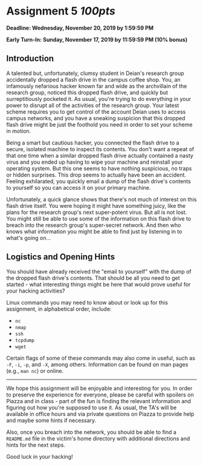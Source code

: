 # Assignment 5 *100pts*

**Deadline: Wednesday, November 20, 2019 by 1:59:59 PM**

**Early Turn-In: Sunday, November 17, 2019 by 11:59:59 PM (10% bonus)**

## Introduction

A talented but, unfortunately, clumsy student in Deian's research group accidentally dropped a flash drive in the campus coffee shop.  You, an infamously nefarious hacker known far and wide as the archvillain of the research group, noticed this dropped flash drive, and quickly but surreptitiously pocketed it.  As usual, you're trying to do everything in your power to disrupt all of the activities of the research group. Your latest scheme requires you to get control of the account Deian uses to access campus networks, and you have a sneaking suspicion that this dropped flash drive might be just the foothold you need in order to set your scheme in motion.

Being a smart but cautious hacker, you connected the flash drive to a secure, isolated machine to inspect its contents.  You don't want a repeat of that one time when a similar dropped flash drive actually contained a nasty virus and you ended up having to wipe your machine and reinstall your operating system.  But this one seems to have nothing suspicious, no traps or hidden surprises.  This drop seems to actually have been an accident.  Feeling exhilarated, you quickly email a dump of the flash drive's contents to yourself so you can access it on your primary machine.

Unfortunately, a quick glance shows that there's not much of interest on this flash drive itself.  You were hoping it might have something juicy, like the plans for the research group's next super-potent virus.  But all is not lost.  You might still be able to use some of the information on this flash drive to breach into the research group's super-secret network.  And then who knows what information you might be able to find just by listening in to what's going on...

## Logistics and Opening Hints

You should have already received the "email to yourself" with the dump of the dropped flash drive's contents.  That should be all you need to get started - what interesting things might be here that would prove useful for your hacking activities?

Linux commands you may need to know about or look up for this assignment, in alphabetical order, include:
  - `nc`
  - `nmap`
  - `ssh`
  - `tcpdump`
  - `wget`

Certain flags of some of these commands may also come in useful, such as `-F`, `-i`, `-p`, and `-X`, among others. Information can be found on man pages (e.g., `man nc`) or online.

---

We hope this assignment will be enjoyable and interesting for you.  In order to preserve the experience for everyone, please be careful with spoilers on Piazza and in class - part of the fun is finding the relevant information and figuring out how you're supposed to use it.  As usual, the TA's will be available in office hours and via private questions on Piazza to provide help and maybe some hints if necessary.

Also, once you breach into the network, you should be able to find a `README.md` file in the victim's home directory with additional directions and hints for the next steps.

Good luck in your hacking!
